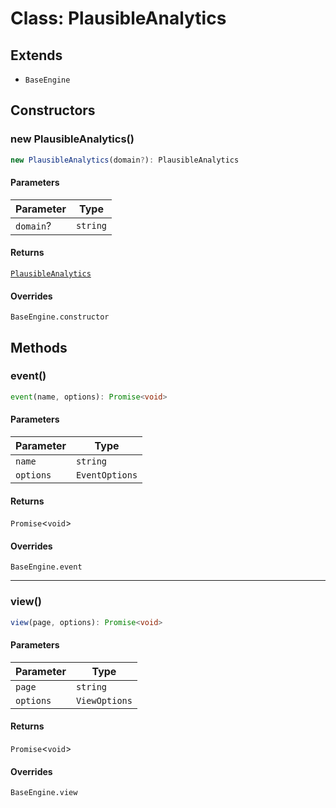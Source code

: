 # Class: PlausibleAnalytics

## Extends

- `BaseEngine`

## Constructors

### new PlausibleAnalytics()

```ts
new PlausibleAnalytics(domain?): PlausibleAnalytics
```

#### Parameters

| Parameter | Type |
| ------ | ------ |
| `domain`? | `string` |

#### Returns

[`PlausibleAnalytics`](Class.PlausibleAnalytics.md)

#### Overrides

`BaseEngine.constructor`

## Methods

### event()

```ts
event(name, options): Promise<void>
```

#### Parameters

| Parameter | Type |
| ------ | ------ |
| `name` | `string` |
| `options` | `EventOptions` |

#### Returns

`Promise`\<`void`\>

#### Overrides

`BaseEngine.event`

***

### view()

```ts
view(page, options): Promise<void>
```

#### Parameters

| Parameter | Type |
| ------ | ------ |
| `page` | `string` |
| `options` | `ViewOptions` |

#### Returns

`Promise`\<`void`\>

#### Overrides

`BaseEngine.view`
